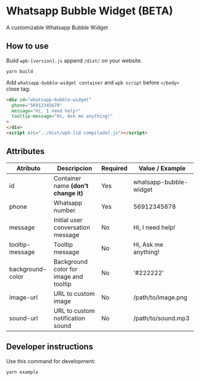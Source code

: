 # Whatsapp Bubble Widget (BETA)

A customizable Whatsapp Bubble Widget


## How to use

Build `wpb-[version].js` append `/dist/` on your website.
```
yarn build
```

Add `whatsapp-bubble-widget container` and `wpb script` before `</body>` close tag:
```html
<div id="whatsapp-bubble-widget"
  phone="56912345678"
  message="Hi, I need help!"
  tooltip-message="Hi, Ask me anything!"
>
</div>
<script src="../dist/wpb-[id compilado].js"></script>
```

## Attributes

| Atributo | Descripcion | Required | Value / Example |
| -------- | ------------ | -------- | --------------- |
| id | Container name **(don't change it)** | Yes | whatsapp-bubble-widget |
| phone | Whatsapp number | Yes | 56912345678 |
| message | Initial user conversation message | No | Hi, I need help! |
| tooltip-message | Tooltip message | No | Hi, Ask me anything! |
| background-color | Background color for image and tooltip | No | '#222222' |
| image-url | URL to custom image | No | /path/to/image.png |
| sound-url | URL to custom notification sound | No | /path/to/sound.mp3 |


## Developer instructions



Use this command for development:
```
yarn example
```